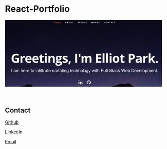 # React-Portfolio

[![Elliot Park's Portfolio](./public/images/react-portfolio.png)](https://elliotpark410.github.io/React-Portfolio/)

<br>

## Contact

[Github](https://github.com/elliotpark410)


[LinkedIn](https://www.linkedin.com/in/elliot-park/)


[Email](mailto:elliotpark410@gmail.com)

<br>















